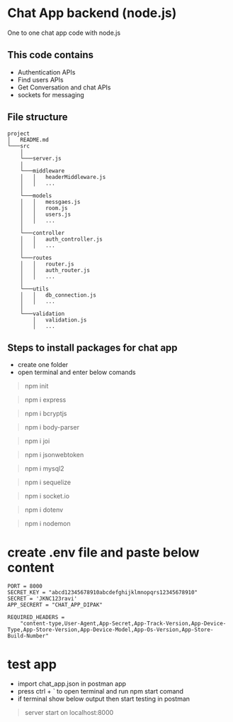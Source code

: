 # Chat App backend (node.js)

One to one chat app code with node.js

## This code contains
- Authentication APIs
- Find users APIs
- Get Conversation and chat APIs
- sockets for messaging

## File structure

```
project
│   README.md    
└───src
    │
    └───server.js
    │
    └───middleware
    │   │   headerMiddleware.js
    │   │   ...
    │
    └───models
    │   │   messgaes.js
    │   │   room.js
    │   │   users.js
    │   │   ...
    │
    └───controller
    │   │   auth_controller.js
    │   │   ...
    │
    └───routes
    │   │   router.js
    │   │   auth_router.js
    │   │   ...
    │
    └───utils
    │   │   db_connection.js
    │   │   ...
    │
    └───validation
        │   validation.js
        │   ...
```

## Steps to install packages for chat app 
- create one folder
- open terminal and enter below comands
> npm init

> npm i express

> npm i bcryptjs

> npm i body-parser

> npm i joi

> npm i jsonwebtoken

> npm i mysql2

> npm i sequelize

> npm i socket.io

> npm i dotenv

> npm i nodemon


# create .env file and paste below content
```
PORT = 8000
SECRET_KEY = "abcd12345678910abcdefghijklmnopqrs12345678910"
SECRET = 'JKNC123ravi'
APP_SECRERT = "CHAT_APP_DIPAK"

REQUIRED_HEADERS =
    "content-type,User-Agent,App-Secret,App-Track-Version,App-Device-Type,App-Store-Version,App-Device-Model,App-Os-Version,App-Store-Build-Number"
```

# test app
- import chat_app.json in postman app 
- press ctrl + ` to open terminal and run npm start comand 
- if terminal show below output then start testing in postman

> server start on localhost:8000